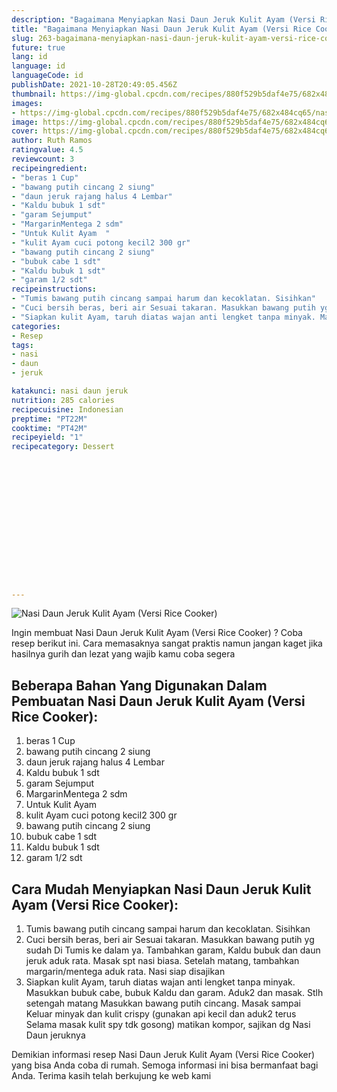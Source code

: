 ```yaml
---
description: "Bagaimana Menyiapkan Nasi Daun Jeruk Kulit Ayam (Versi Rice Cooker) Anti Gagal"
title: "Bagaimana Menyiapkan Nasi Daun Jeruk Kulit Ayam (Versi Rice Cooker) Anti Gagal"
slug: 263-bagaimana-menyiapkan-nasi-daun-jeruk-kulit-ayam-versi-rice-cooker-anti-gagal
future: true
lang: id
language: id
languageCode: id
publishDate: 2021-10-28T20:49:05.456Z 
thumbnail: https://img-global.cpcdn.com/recipes/880f529b5daf4e75/682x484cq65/nasi-daun-jeruk-kulit-ayam-versi-rice-cooker-foto-resep-utama.png
images:
- https://img-global.cpcdn.com/recipes/880f529b5daf4e75/682x484cq65/nasi-daun-jeruk-kulit-ayam-versi-rice-cooker-foto-resep-utama.png
image: https://img-global.cpcdn.com/recipes/880f529b5daf4e75/682x484cq65/nasi-daun-jeruk-kulit-ayam-versi-rice-cooker-foto-resep-utama.png
cover: https://img-global.cpcdn.com/recipes/880f529b5daf4e75/682x484cq65/nasi-daun-jeruk-kulit-ayam-versi-rice-cooker-foto-resep-utama.png
author: Ruth Ramos
ratingvalue: 4.5
reviewcount: 3
recipeingredient:
- "beras 1 Cup"
- "bawang putih cincang 2 siung"
- "daun jeruk rajang halus 4 Lembar"
- "Kaldu bubuk 1 sdt"
- "garam Sejumput"
- "MargarinMentega 2 sdm"
- "Untuk Kulit Ayam  "
- "kulit Ayam cuci potong kecil2 300 gr"
- "bawang putih cincang 2 siung"
- "bubuk cabe 1 sdt"
- "Kaldu bubuk 1 sdt"
- "garam 1/2 sdt"
recipeinstructions:
- "Tumis bawang putih cincang sampai harum dan kecoklatan. Sisihkan"
- "Cuci bersih beras, beri air Sesuai takaran. Masukkan bawang putih yg sudah Di Tumis ke dalam ya. Tambahkan garam, Kaldu bubuk dan daun jeruk aduk rata. Masak spt nasi biasa. Setelah matang, tambahkan margarin/mentega aduk rata. Nasi siap disajikan"
- "Siapkan kulit Ayam, taruh diatas wajan anti lengket tanpa minyak. Masukkan bubuk cabe, bubuk Kaldu dan garam. Aduk2 dan masak. Stlh setengah matang Masukkan bawang putih cincang. Masak sampai Keluar minyak dan kulit crispy (gunakan api kecil dan aduk2 terus Selama masak kulit spy tdk gosong) matikan kompor, sajikan dg Nasi Daun jeruknya"
categories:
- Resep
tags:
- nasi
- daun
- jeruk

katakunci: nasi daun jeruk 
nutrition: 285 calories
recipecuisine: Indonesian
preptime: "PT22M"
cooktime: "PT42M"
recipeyield: "1"
recipecategory: Dessert


     
    
    
    
    
    
    
    
    
    
    
      
    
---
```



![Nasi Daun Jeruk Kulit Ayam (Versi Rice Cooker)](https://img-global.cpcdn.com/recipes/880f529b5daf4e75/682x484cq65/nasi-daun-jeruk-kulit-ayam-versi-rice-cooker-foto-resep-utama.png)

Ingin membuat Nasi Daun Jeruk Kulit Ayam (Versi Rice Cooker) ? Coba resep berikut ini. Cara memasaknya sangat praktis namun jangan kaget jika hasilnya gurih dan lezat yang wajib kamu coba segera

<!--inarticleads1-->

## Beberapa Bahan Yang Digunakan Dalam Pembuatan Nasi Daun Jeruk Kulit Ayam (Versi Rice Cooker):

1. beras 1 Cup
1. bawang putih cincang 2 siung
1. daun jeruk rajang halus 4 Lembar
1. Kaldu bubuk 1 sdt
1. garam Sejumput
1. MargarinMentega 2 sdm
1. Untuk Kulit Ayam  
1. kulit Ayam cuci potong kecil2 300 gr
1. bawang putih cincang 2 siung
1. bubuk cabe 1 sdt
1. Kaldu bubuk 1 sdt
1. garam 1/2 sdt



<!--inarticleads2-->

## Cara Mudah Menyiapkan Nasi Daun Jeruk Kulit Ayam (Versi Rice Cooker):

1. Tumis bawang putih cincang sampai harum dan kecoklatan. Sisihkan
1. Cuci bersih beras, beri air Sesuai takaran. Masukkan bawang putih yg sudah Di Tumis ke dalam ya. Tambahkan garam, Kaldu bubuk dan daun jeruk aduk rata. Masak spt nasi biasa. Setelah matang, tambahkan margarin/mentega aduk rata. Nasi siap disajikan
1. Siapkan kulit Ayam, taruh diatas wajan anti lengket tanpa minyak. Masukkan bubuk cabe, bubuk Kaldu dan garam. Aduk2 dan masak. Stlh setengah matang Masukkan bawang putih cincang. Masak sampai Keluar minyak dan kulit crispy (gunakan api kecil dan aduk2 terus Selama masak kulit spy tdk gosong) matikan kompor, sajikan dg Nasi Daun jeruknya




Demikian informasi  resep Nasi Daun Jeruk Kulit Ayam (Versi Rice Cooker)   yang bisa Anda coba di rumah. Semoga informasi ini bisa bermanfaat bagi Anda. Terima kasih telah berkujung ke web kami
